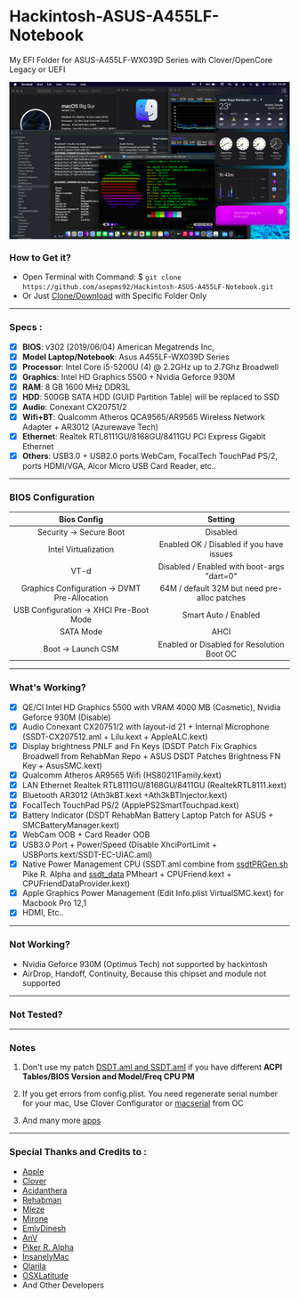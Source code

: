 # Hackintosh-ASUS-A455LF-Notebook

My EFI Folder for ASUS-A455LF-WX039D Series with Clover/OpenCore Legacy or UEFI
 
<img src="/Images/Sept-MacBook-Images.png?raw=true" alt="macOS Big Sur" align="center">
 
### How to Get it?

- Open Terminal with Command: $ `git clone https://github.com/asepms92/Hackintosh-ASUS-A455LF-Notebook.git`
- Or Just [Clone/Download](https://github.com/asepms92/Hackintosh-ASUS-A455LF-Notebook/archive/refs/heads/master.zip) with Specific Folder Only
 
--------------------------------------------------------------------------------------------
 
### Specs :

- [x] <b>BIOS</b>: v302 (2019/06/04) American Megatrends Inc,
- [x] <b>Model Laptop/Notebook</b>: Asus A455LF-WX039D Series
- [x] <b>Processor</b>: Intel Core i5-5200U (4) @ 2.2GHz up to 2.7Ghz Broadwell
- [x] <b>Graphics</b>: Intel HD Graphics 5500 + Nvidia Geforce 930M
- [x] <b>RAM</b>: 8 GB 1600 MHz DDR3L
- [x] <b>HDD</b>: 500GB SATA HDD (GUID Partition Table) will be replaced to SSD
- [x] <b>Audio</b>: Conexant CX20751/2
- [x] <b>Wifi+BT</b>: Qualcomm Atheros QCA9565/AR9565 Wireless Network Adapter + AR3012 (Azurewave Tech)
- [x] <b>Ethernet</b>: Realtek RTL8111GU/8168GU/8411GU PCI Express Gigabit Ethernet
- [x] <b>Others</b>: USB3.0 + USB2.0 ports WebCam, FocalTech TouchPad PS/2, ports HDMI/VGA, Alcor Micro USB Card Reader, etc..

--------------------------------------------------------------------------------------------

### BIOS Configuration

Bios Config | Setting 
:---:| :---:
Security -> Secure Boot | Disabled
Intel Virtualization    | Enabled OK / Disabled if you have issues
VT-d | Disabled / Enabled with boot-args "dart=0"
Graphics Configuration -> DVMT Pre-Allocation | 64M / default 32M but need pre-alloc patches
USB Configuration -> XHCI Pre-Boot Mode | Smart Auto / Enabled
SATA Mode | AHCI
Boot -> Launch CSM | Enabled or Disabled for Resolution Boot OC
 
--------------------------------------------------------------------------------------------
 
### What's Working?

- [x] QE/CI Intel HD Graphics 5500 with VRAM 4000 MB (Cosmetic), Nvidia Geforce 930M (Disable)
- [x] Audio Conexant CX20751/2 with layout-id 21 + Internal Microphone (SSDT-CX207512.aml + Lilu.kext + AppleALC.kext)
- [x] Display brightness PNLF and Fn Keys (DSDT Patch Fix Graphics Broadwell from RehabMan Repo + ASUS DSDT Patches Brightness FN Key + AsusSMC.kext)
- [x] Qualcomm Atheros AR9565 Wifi (HS80211Family.kext)
- [x] LAN Ethernet Realtek RTL8111GU/8168GU/8411GU (RealtekRTL8111.kext)
- [x] Bluetooth AR3012 (Ath3kBT.kext +Ath3kBTInjector.kext)
- [x] FocalTech TouchPad PS/2 (ApplePS2SmartTouchpad.kext)
- [x] Battery Indicator (DSDT RehabMan Battery Laptop Patch for ASUS + SMCBatteryManager.kext)
- [x] WebCam OOB + Card Reader OOB
- [x] USB3.0 Port + Power/Speed (Disable XhciPortLimit + USBPorts.kext/SSDT-EC-UIAC.aml)
- [x] Native Power Management CPU (SSDT.aml combine from [ssdtPRGen.sh](https://github.com/Piker-Alpha/ssdtPRGen.sh) Pike R. Alpha and [ssdt_data](https://github.com/acidanthera/CPUFriend/blob/master/Instructions.md#data-combination) PMheart + CPUFriend.kext + CPUFriendDataProvider.kext)
- [x] Apple Graphics Power Management (Edit Info.plist VirtualSMC.kext) for Macbook Pro 12,1
- [x] HDMI, Etc..
 
--------------------------------------------------------------------------------------------
 
### Not Working?

- Nvidia Geforce 930M (Optimus Tech) not supported by hackintosh
- AirDrop, Handoff, Continuity, Because this chipset and module not supported

--------------------------------------------------------------------------------------------

### Not Tested?
 
--------------------------------------------------------------------------------------------
 
### Notes

1. Don't use my patch [DSDT.aml and SSDT.aml](https://github.com/asepms92/Hackintosh-ASUS-A455LF-Notebook/tree/master/CLOVER/EFI/CLOVER/ACPI/patched) if you have different <b>ACPI Tables/BIOS Version and Model/Freq CPU PM</b>

2. If you get errors from config.plist. You need regenerate serial number for your mac, Use Clover Configurator or [macserial](https://github.com/asepms92/Hackintosh-ASUS-A455LF-Notebook/tree/master/OC/Utilities/macserial) from OC

3. And many more [apps](https://github.com/asepms92/Hackintosh-ASUS-A455LF-Notebook/tree/master/Tools/Apps)
--------------------------------------------------------------------------------------------
 
### Special Thanks and Credits to :

- [Apple](https://www.apple.com)
- [Clover](https://github.com/CloverHackyColor/CloverBootloader)
- [Acidanthera](https://github.com/acidanthera)
- [Rehabman](https://github.com/RehabMan)
- [Mieze](https://github.com/Mieze)
- [Mirone](https://github.com/Mirone)
- [EmlyDinesh](https://github.com/EMlyDinEsHMG)
- [AnV](https://github.com/andyvand)
- [Piker R. Alpha](https://github.com/Piker-Alpha)
- [InsanelyMac](https://www.insanelymac.com)
- [Olarila](http://olarila.com)
- [OSXLatitude](https://osxlatitude.com)
- And Other Developers
